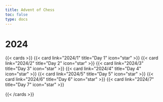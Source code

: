 ```yaml
---
title: Advent of Chess
toc: false
type: docs
---
```



# 2024
{{< cards >}}
{{< card link="2024/1" title="Day 1" icon="star" >}}
{{< card link="2024/2" title="Day 2" icon="star" >}}
{{< card link="2024/3" title="Day 3" icon="star" >}}
{{< card link="2024/4" title="Day 4" icon="star" >}}
{{< card link="2024/5" title="Day 5" icon="star" >}}
{{< card link="2024/6" title="Day 6" icon="star" >}}
{{< card link="2024/7" title="Day 7" icon="star" >}}
<!--{{< card link="2024/8" title="Day 8" icon="star" >}}
{{< card link="2024/9" title="Day 9" icon="star" >}}
{{< card link="2024/10" title="Day 10" icon="star" >}}
{{< card link="2024/11" title="Day 11" icon="star" >}}
{{< card link="2024/12" title="Day 12" icon="star" >}}
{{< card link="2024/13" title="Day 13" icon="star" >}}
{{< card link="2024/14" title="Day 14" icon="star" >}}
{{< card link="2024/15" title="Day 15" icon="star" >}}
{{< card link="2024/16" title="Day 16" icon="star" >}}
{{< card link="2024/17" title="Day 17" icon="star" >}}
{{< card link="2024/18" title="Day 18" icon="star" >}}
{{< card link="2024/19" title="Day 19" icon="star" >}}
{{< card link="2024/20" title="Day 20" icon="star" >}}
{{< card link="2024/21" title="Day 21" icon="star" >}}
{{< card link="2024/22" title="Day 22" icon="star" >}}
{{< card link="2024/23" title="Day 23" icon="star" >}}
{{< card link="2024/24" title="Day 24" icon="star" >}} -->
{{< /cards >}}

